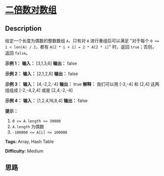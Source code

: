 # [二倍数对数组][title]

## Description

给定一个长度为偶数的整数数组 `A`，只有对 `A` 进行重组后可以满足 "对于每个 `0 <= i < len(A) / 2`，都有 `A[2 * i +
1] = 2 * A[2 * i]`" 时，返回 `true`；否则，返回 `false`。



**示例 1：**
            **输入：** [3,1,3,6]    **输出：** false    

**示例 2：**
            **输入：** [2,1,2,6]    **输出：** false    

**示例 3：**
            **输入：** [4,-2,2,-4]    **输出：** true    **解释：** 我们可以用 [-2,-4] 和 [2,4] 这两组组成 [-2,-4,2,4] 或是 [2,4,-2,-4]

**示例 4：**
            **输入：** [1,2,4,16,8,4]    **输出：** false    



**提示：**

  1. `0 <= A.length <= 30000`
  2. `A.length` 为偶数
  3. `-100000 <= A[i] <= 100000`


**Tags:** Array, Hash Table

**Difficulty:** Medium

## 思路

[title]: https://leetcode-cn.com/problems/array-of-doubled-pairs
